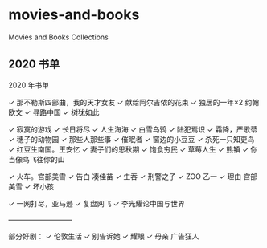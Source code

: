 # movies-and-books
Movies and Books Collections

## 2020 书单

2020 年书单

✓ 那不勒斯四部曲，我的天才女友
✓ 献给阿尔吉侬的花束
✓ 独居的一年×2 约翰欧文
✓ 寻路中国
✓ 树犹如此

✓ 寂寞的游戏
✓ 长日将尽
✓ 人生海海
✓ 白雪乌鸦
✓ 陆犯焉识
✓ 霜降，严歌苓
✓ 穗子的动物园
✓ 那些人那些事 
✓ 催眠者
✓ 窗边的小豆豆
✓ 杀死一只知更鸟
✓ 红豆生南国。王安忆
✓ 妻子们的思秋期
✓ 饱食穷民
✓ 草莓人生
✓ 熊镇
✓ 你当像鸟飞往你的山

✓ 火车。宫部美雪
✓ 告白 凑佳苗
✓ 生吞
✓ 刑警之子
✓ ZOO 乙一 
✓ 理由 宫部美雪
✓ 坏小孩

✓ 一网打尽，亚马逊
✓ 复盘网飞
✓ 李光耀论中国与世界










—————————

部分好剧：
✓ 伦敦生活
✓ 别告诉她
✓ 耀眼
✓ 母亲
广告狂人
